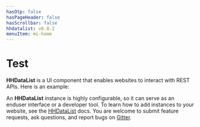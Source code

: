 ```yaml
---
hasOtp: false
hasPageHeader: false
hasScrollbar: false
hhdatalist: v0.0.2
menuItem: mi-home
---
```


# Test

<div class='row justify-content-center'>
<div class='col-12 col-md-11 col-lg-10 col-xl-10'>

<b>HHDataList</b> is a UI component that enables websites to interact with REST APIs. Here is an example:

</div>
</div>

<div class='row justify-content-center my-2'>
  <div class='col-12 col-md-11 col-lg-10 col-xl-10'>
    <div id="famous-trees-datalist" class="hh-data-list"></div>
  </div>
</div>

<script>
  var popValues = new Map()
    .set('name', 'Koiwai Farm Ipponzakura')
    .set('species', `{"link":"https://en.wikipedia.org/wiki/Prunus_serrulata","text":"Prunus serrulata"}`)
    .set('description', `The solitary cherry tree stands in Koiwai Farm, a privately owned farm not far from Iwate’s capital city Morioka (盛岡市 Morioka-shi). With over 500,000 visitors annually, the farm is immensely popular among the locals, and has been around since its establishment in 1891. In fact, the tree was said to be planted over 100 years ago too, and since then many people have visited the farm during different seasons just to see it. But among all the seasons, spring is often considered the best to see the tree in its full glory.`)
    .set('city', 'Morioka')
    .set('country', 'JPN')
    .set('lat', '39.7560461061616')
    .set('lng', '141.004011260734')
    .set('birthYear', '1922')
    .set('height', '0')
    .set('girth', '0')
    .set('links', `[{"link":"https://japanrailtimes.japanrailcafe.com.sg/web/article/seasons/sakura-series-4","text":"Japan Rail Cafe"},{"link":"https://www.koiwai.co.jp/makiba/","text":"Koiwai Farm"}]`);
</script>

<script>
function getBearerToken() {
  let user = localStorage.getItem('user');
  return user ? `Bearer ${JSON.parse(user).token}` : null;
}
</script>

<script>
  new HHDataList({
    auths: {
      deleteRecord: getBearerToken,
      patchRecord: getBearerToken,
      postRecord: getBearerToken
    },
    colWidths: {
      fields: { value: 'narrow' },
      records: { value: 'medium' },
      tools: { value: 'narrow' }
    },
    confirm: confirm,
    contentMode: { value: 'value' },
    descriptions: { 
      home: 'This HHDataList instance interacts with a REST API that provides access to a small dataset of famous tree records.',
      search: 'Search and order syntax is API-specific.',
      fields: 'Checked fields appear in records.',
      tools: 'Checked tools appear on the toolbar.',
      new: 'The New Record form consists of managed fields.',
      value: true 
    },
    error: (error) => { reportError(error); },
    expand: { value: false, showTool: true },
    fieldDefinitions: {
      manage: [
        { fieldName: 'id', isChecked: false },
        { fieldName: 'name', isEditable: true, isRequired: true, colWidth: 'medium' },
        { fieldName: 'species', isEditable: true, colWidth: 'medium' },
        { fieldName: 'description', isEditable: true },
        { fieldName: 'city', isEditable: true },
        { fieldName: 'country', isEditable: true },
        { fieldName: 'lat', isEditable: true },
        { fieldName: 'lng', isEditable: true },
        { fieldName: 'birthYear', isEditable: true },
        { fieldName: 'height', isEditable: true },
        { fieldName: 'girth', isEditable: true },
        { fieldName: 'links', isEditable: true }
      ],
      transform: [
        { label: 'ID', fieldNames: ['id'], isChecked: false }, 
        { label: 'Name', fieldNames: ['name'] }, 
        { label: 'Species', fieldNames: ['species'],
          transform: (v) => ({ url: v.link, title: v.text }),
          transformer: (v) => ({ url: v.link, title: v.text }),
          display: { type: 'link' }
        }, 
        { label: 'Description', fieldNames: ['description'], colWidth: 'wide', 
          display: { type: 'text', rows: 3 }
        }, 
        { label: 'Nearby City', fieldNames: ['city'] },
        { label: 'Country', fieldNames: ['country'],
          transform: async (v) => (await HHDataList.get(`http://localhost:8081/api/devportals/v1/countries/${v}`)).data.name,
          transformer: async (v) => (await HHDataList.get(`http://localhost:8081/api/devportals/v1/countries/${v}`)).data.name
        },
        { label: 'Coordinates', fieldNames: ['lat', 'lng'], 
          transformer: (lat, lng) => ({ 
            url: `https://www.google.com/maps/search/?api=1&query=${lat},${lng}`, 
            title: `${lat}, ${lng}` 
          }),
          display: { type: 'link' }
        }, 
        { label: 'Age (years)', fieldNames: ['birthYear'],
          transform: (v) => `${ (new Date().getFullYear() - v).toLocaleString() }`,
          transformer: (v) => `${ (new Date().getFullYear() - v).toLocaleString() }`
        }, 
        { label: 'Height (meters)', fieldNames: ['height'], 
          transform: (v) => v > 0 ? Math.round(v * 0.3048) : 'Unknown',
          transformer: (v) => v > 0 ? Math.round(v * 0.3048) : 'Unknown'
        }, 
        { label: 'Links', fieldNames: ['links'], 
          transform: (v) => {
            const a = [];
            for (let i of v) { a.push({ url: i.link, title: i.text }); }
            return a;
          },
          transformer: (v) => {
            const a = [];
            for (let i of v) { a.push({ url: i.link, title: i.text }); }
            return a;
          },
          display: { type: 'link' }
        }
      ]
    },
    id: 'famous-trees-datalist',
    info: (title, detail) => { reportInfo(title, detail); },
    methods: {
      deleteRecord: () => { 
        reportWarning('Cannot Delete Record', 'This feature is disabled for this instance.'); 
      },
      patchRecord: () => {
        reportWarning('Cannot Modify Record Field', 'This feature is disabled for this instance.');
      },
      postRecord: () => { 
        reportWarning('Cannot Create Record', 'This feature is disabled for this instance.'); 
      }
    },
    number: { value: true },
    parity: {
      get: { value: true },
      post: { value: true }
    },
    populate: (fieldName) => popValues.get(fieldName),
    processMode: { value: 'transform', showTool: true },
    queryParams: {
      fields: { name: 'fields' },
      filter: { name: 'filter',  placeholder: 'name like "%tree%" and country like "AUS"' },
      order: { name: 'order', default: 'name asc' },
      page: { name: 'page' },
      limit: { name: 'limit', choices: [1, 3, 5, 10, 15, 20, 50, 100], default: 3, showTool: true }
    },
    recordIdField: 'id',
    recordTitle: { fields: ['name'], format: (f, r) => r[f[0]] },
    reporters: {
      fieldDefinitions: {  },
      queryParams: {  },
      requests: {  },
      theme: {  },
      themes: {  }
    },
    responseHelper: {
      record: (res) => res.data,
      records: (res) => res.data.records,
      numPages: (res, limit) => res.data.metadata.numTotalPages,
      numResponseRecords: (res) => res.data.metadata.numResponseRecords,
      numMatchedRecords: (res) => res.data.metadata.numFilteredRecords,
      numTotalRecords: (res) => res.data.metadata.numTotalRecords
    },
    small: { value: true },
    themeDefinition: { showTool: true },
    uniformity: { value: true, fieldValue: 'No data' },
    url: `${getHHApiDomain()}/api/famous/v1/trees`
  });
</script>

<div class='row justify-content-center'>
<div class='col-12 col-md-11 col-lg-10 col-xl-10'>

An <b>HHDataList</b> instance is highly configurable, so it can serve as an enduser interface or a developer tool. To learn how to add instances to your website, see the [HHDataList](/en/hhdatalist/v0.0.2/) docs. You are welcome to submit feature requests, ask questions, and report bugs on [Gitter](https://gitter.im/hagenhaus/hhdatalist).

</div>
</div>
